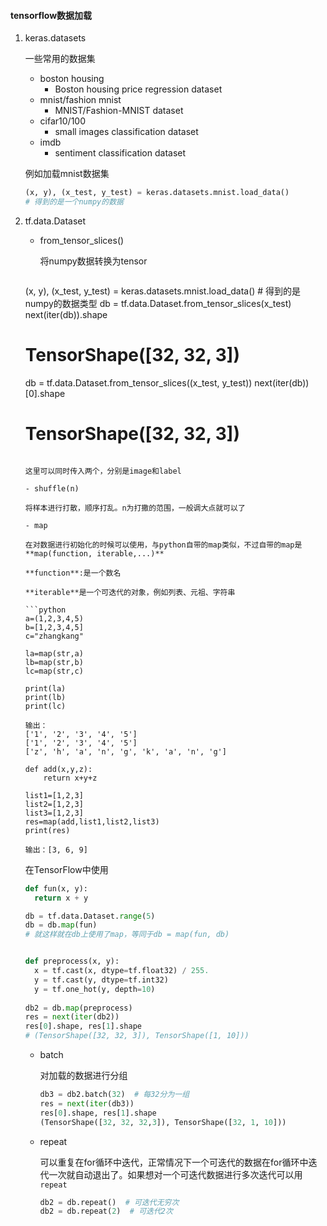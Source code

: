 

#### tensorflow数据加载

1. keras.datasets

   一些常用的数据集

   - boston housing
     - Boston housing price regression dataset
   - mnist/fashion mnist
     - MNIST/Fashion-MNIST dataset
   - cifar10/100
     - small images classification dataset
   - imdb
     - sentiment classification dataset

   例如加载mnist数据集

   ```python
   (x, y), (x_test, y_test) = keras.datasets.mnist.load_data()
   # 得到的是一个numpy的数据
   ```

   

2. tf.data.Dataset

   - from_tensor_slices()

     将numpy数据转换为tensor

     ```python
    (x, y), (x_test, y_test) = keras.datasets.mnist.load_data()  # 得到的是numpy的数据类型
     db = tf.data.Dataset.from_tensor_slices(x_test)
    next(iter(db)).shape
     # TensorShape([32, 32, 3])
    
     db = tf.data.Dataset.from_tensor_slices((x_test, y_test))
    next(iter(db))[0].shape
     # TensorShape([32, 32, 3])
     ```
     
     这里可以同时传入两个，分别是image和label     

   - shuffle(n)
   
     将样本进行打散，顺序打乱。n为打撒的范围，一般调大点就可以了
   
   - map
   
     在对数据进行初始化的时候可以使用，与python自带的map类似，不过自带的map是**map(function, iterable,...)**
   
     **function**:是一个数名
   
     **iterable**是一个可迭代的对象，例如列表、元祖、字符串
   
     ```python
     a=(1,2,3,4,5)
     b=[1,2,3,4,5]
     c="zhangkang"
     
     la=map(str,a)
     lb=map(str,b)
     lc=map(str,c)
     
     print(la)
     print(lb)
     print(lc)
     
     输出：
     ['1', '2', '3', '4', '5']
     ['1', '2', '3', '4', '5']
     ['z', 'h', 'a', 'n', 'g', 'k', 'a', 'n', 'g']
     
     def add(x,y,z):
         return x+y+z
     
     list1=[1,2,3]
     list2=[1,2,3]
     list3=[1,2,3]
     res=map(add,list1,list2,list3)
     print(res)
     
     输出：[3, 6, 9]
     ```
   
     在TensorFlow中使用
   
     ```python
     def fun(x, y):
       return x + y
     
     db = tf.data.Dataset.range(5)
     db = db.map(fun)
     # 就这样就在db上使用了map，等同于db = map(fun, db)
     
     
     def preprocess(x, y):
       x = tf.cast(x, dtype=tf.float32) / 255.
       y = tf.cast(y, dtype=tf.int32)
       y = tf.one_hot(y, depth=10)
       
     db2 = db.map(preprocess)
     res = next(iter(db2))
     res[0].shape, res[1].shape
     # (TensorShape([32, 32, 3]), TensorShape([1, 10]))
     ```
   
   - batch
   
     对加载的数据进行分组
   
     ```python
     db3 = db2.batch(32)  # 每32分为一组
     res = next(iter(db3))
     res[0].shape, res[1].shape
     (TensorShape([32, 32, 32,3]), TensorShape([32, 1, 10]))
     ```
   
     
   
   - repeat
   
     可以重复在for循环中迭代，正常情况下一个可迭代的数据在for循环中迭代一次就自动退出了。如果想对一个可迭代数据进行多次迭代可以用`repeat`
   
     ```python
     db2 = db.repeat()  # 可迭代无穷次
     db2 = db.repeat(2)  # 可迭代2次
     ```
   
     